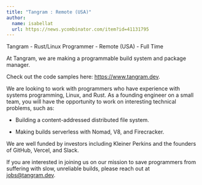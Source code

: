 ```yaml
---
title: "Tangram : Remote (USA)"
author:
  name: isabellat
  url: https://news.ycombinator.com/item?id=41131795
---
```

Tangram - Rust&#x2F;Linux Programmer - Remote (USA) - Full Time

At Tangram, we are making a programmable build system and package manager.

Check out the code samples here: <a href="https:&#x2F;&#x2F;www.tangram.dev" rel="nofollow">https:&#x2F;&#x2F;www.tangram.dev</a>.

We are looking to work with programmers who have experience with systems programming, Linux, and Rust. As a founding engineer on a small team, you will have the opportunity to work on interesting technical problems, such as:

* Building a content-addressed distributed file system.

* Making builds serverless with Nomad, V8, and Firecracker.

We are well funded by investors including Kleiner Perkins and the founders of GitHub, Vercel, and Slack.

If you are interested in joining us on our mission to save programmers from suffering with slow, unreliable builds, please reach out at jobs@tangram.dev.
